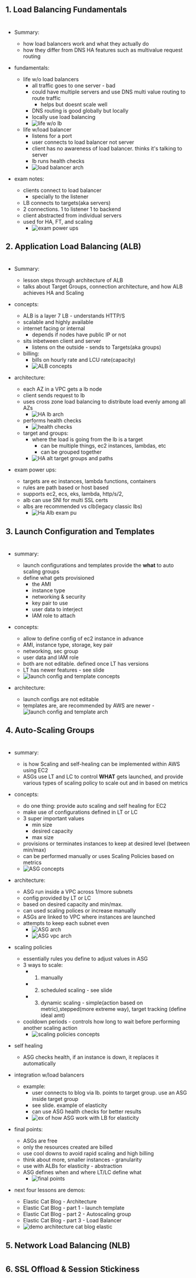 ## 1. Load Balancing Fundamentals

#

- Summary:

  - how load balancers work and what they actually do
  - how they differ from DNS HA features such as multivalue request routing

- fundamentals:
  - life w/o load balancers
    - all traffic goes to one server - bad
    - could have multiple servers and use DNS multi value routing to route traffic
      - helps but doesnt scale well
    - DNS routing is good globally but locally
    - locally use load balancing
    - ![life w/o lb](img/HAloadbalancing.png)
  - life w/load balancer
    - listens for a port
    - user connects to load balancer not server
    - client has no awareness of load balancer. thinks it's talking to server
    - lb runs health checks
    - ![load balancer arch](img/HAloadbalancerarch.png)
- exam notes:
  - clients connect to load balancer
    - specially to the listener
  - LB connects to targets(aka servers)
  - 2 connections. 1 to listener 1 to backend
  - client abstracted from individual servers
  - used for HA, FT, and scaling
    - ![exam power ups](img/HAlbexamnotes.png)

## 2. Application Load Balancing (ALB)

#

- Summary:

  - lesson steps through architecture of ALB
  - talks about Target Groups, connection architecture, and how ALB achieves HA and Scaling

- concepts:

  - ALB is a layer 7 LB - understands HTTP/S
  - scalable and highly available
  - internet facing or internal
    - depends if nodes have public IP or not
  - sits inbetween client and server
    - listens on the outside - sends to Targets(aka groups)
  - billing:
    - bills on hourly rate and LCU rate(capacity)
    - ![ALB concepts](img/HAalbconcepts.png)

- architecture:

  - each AZ in a VPC gets a lb node
  - client sends request to lb
  - uses cross zone load balancing to distribute load evenly among all AZs
    - ![HA lb arch](img/HAlbarch.png)
  - performs health checks
    - ![health checks](img/HAalbhealth.png)
  - target and groups:
    - where the load is going from the lb is a target
      - can be multiple things, ec2 instances, lambdas, etc
      - can be grouped together
    - ![HA alt target groups and paths](img/HAalbtargets.png)

- exam power ups:
  - targets are ec instances, lambda functions, containers
  - rules are path based or host based
  - supports ec2, ecs, eks, lambda, http/s/2,
  - alb can use SNI for multi SSL certs
  - albs are recommended vs clb(legacy classic lbs)
    - ![Ha Alb exam pu](img/HAalbexam.png)

## 3. Launch Configuration and Templates

#

- summary:

  - launch configurations and templates provide the **what** to auto scaling groups
  - define what gets provisioned
    - the AMI
    - instance type
    - networking & security
    - key pair to use
    - user data to interject
    - IAM role to attach

- concepts:
  - allow to define config of ec2 instance in advance
  - AMI, instance type, storage, key pair
  - networking, sec group
  - user data and IAM role
  - both are not editable. defined once LT has versions
  - LT has newer features - see slide
  - ![launch config and template concepts](img/HAlaunchconfig.png)
- architecture:
  - launch configs are not editable
  - templates are, are recommended by AWS are newer -![launch config and template arch](img/HAlauncharch.png)

## 4. Auto-Scaling Groups

#

- summary:

  - is how Scaling and self-healing can be implemented within AWS using EC2
  - ASGs use LT and LC to control **WHAT** gets launched, and provide various types of scaling policy to scale out and in based on metrics

- concepts:

  - do one thing: provide auto scaling and self healing for EC2
  - make use of configurations defined in LT or LC
  - 3 super important values
    - min size
    - desired capacity
    - max size
  - provisions or terminates instances to keep at desired level (between min/max)
  - can be performed manually or uses Scaling Policies based on metrics
  - ![ASG concepts](img/HAasgconcepts.png)

- architecture:

  - ASG run inside a VPC across 1/more subnets
  - config provided by LT or LC
  - based on desired capacity and min/max.
  - can used scaling polices or increase manually
  - ASGs are linked to VPC where instances are launched
  - attempts to keep each subnet even
    - ![ASG arch](img/HAasgarch.png)
    - ![ASG vpc arch](img/HAasgarchvpc.png)

- scaling policies

  - essentially rules you define to adjust values in ASG
  - 3 ways to scale:
    - 1. manually
    - 2. scheduled scaling - see slide
    - 3. dynamic scaling - simple(action based on metric),stepped(more extreme way), target tracking (define ideal amt)
  - cooldown periods - controls how long to wait before performing another scaling action
    - ![scaling policies concepts](img/HAscalingpol.png)

- self healing
  - ASG checks health, if an instance is down, it replaces it automatically
- integration w/load balancers
  - example:
    - user connects to blog via lb. points to target group. use an ASG inside target group
    - see slide. example of elasticity
    - can use ASG health checks for better results
    - ![ex of how ASG work with LB for elasticity](img/HAasglbarch.png)
- final points:

  - ASGs are free
  - only the resources created are billed
  - use cool downs to avoid rapid scaling and high billing
  - think about more, smaller instances - granularity
  - use with ALBs for elasticity - abstraction
  - ASG defines when and where LT/LC define what
    - ![final points](img/HAasgfinalpoints.png)

- next four lessons are demos:
  - Elastic Cat Blog - Architecture
  - Elastic Cat Blog - part 1 - launch template
  - Elastic Cat Blog - part 2 - Autoscaling group
  - Elastic Cat Blog - part 3 - Load Balancer
  - ![demo architecture cat blog elastic](img/HAelasticblogarc.png)

## 5. Network Load Balancing (NLB)

#

## 6. SSL Offload & Session Stickiness

#
